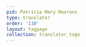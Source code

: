 ```yaml
---
pid: Patricia Mary Hearons
type: translator
order: '110'
layout: tagpage
collection: translator_tags
---
```

